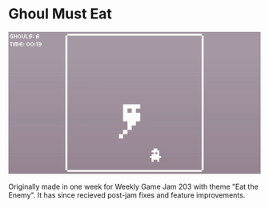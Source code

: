 # Ghoul Must Eat

[![Play Ghoul Must Eat on Itch.io](./ghoul-must-eat-v1.06-clip.gif)](https://stevepdp.itch.io/ghoul-must-eat)

Originally made in one week for Weekly Game Jam 203 with theme "Eat the Enemy". It has since recieved post-jam fixes and feature improvements.
